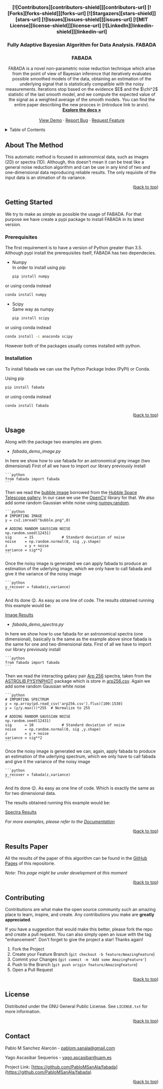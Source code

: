 <div id="top"></div>
<!--
*** Thanks for checking out the Best-README-Template. If you have a suggestion
*** that would make this better, please fork the repo and create a pull request
*** or simply open an issue with the tag "enhancement".
*** Don't forget to give the project a star!
*** Thanks again! Now go create something AMAZING! :D
-->



<!-- PROJECT SHIELDS -->
<!--
*** I'm using markdown "reference style" links for readability.
*** Reference links are enclosed in brackets [ ] instead of parentheses ( ).
*** See the bottom of this document for the declaration of the reference variables
*** for contributors-url, forks-url, etc. This is an optional, concise syntax you may use.
*** https://www.markdownguide.org/basic-syntax/#reference-style-links
-->
<h3 align="center">
[![Contributors][contributors-shield]][contributors-url]
[![Forks][forks-shield]][forks-url]
[![Stargazers][stars-shield]][stars-url]
[![Issues][issues-shield]][issues-url]
[![MIT License][license-shield]][license-url]
[![LinkedIn][linkedin-shield]][linkedin-url]</h3>



<!-- PROJECT LOGO 
<br />
<div align="center">
  <a href="https://github.com/PabloMSanAla/fabada">
    <img src="fabada-logo.svg" alt="Logo" width="80" height="80">
  </a> -->

<h3 align="center">Fully Adaptive Bayesian Algorithm for Data Analysis.  FABADA</h3>
<h3 align="center">FABADA</h3>

  <p align="center">
    FABADA is a novel non-parametric noise reduction technique which arise from the point of view of Bayesian inference that iteratively evaluates possible smoothed models of the data, obtaining an estimation of the underlying signal that is statistically compatible with the noisy measurements.
    Iterations stop based on the evidence $E$ and the $\chi^2$ statistic of the last smooth model, and we compute the expected value of the signal as a weighted average of the smooth models.
    You can find the entire paper describing the new procces in (introduce link to arxiv).
    <br />
    <a href="https://github.com/PabloMSanAla/fabada"><strong>Explore the docs »</strong></a>
    <br />
    <br />
    <a href="https://github.com/PabloMSanAla/fabada">View Demo</a>
    ·
    <a href="https://github.com/PabloMSanAla/fabada/issues">Report Bug</a>
    ·
    <a href="https://github.com/PabloMSanAla/fabada/issues">Request Feature</a>
  </p>
</div>



<!-- TABLE OF CONTENTS -->
<details>
  <summary>Table of Contents</summary>
  <ol>
    <li>
      <a href="#about-the-project">About The Method</a>
    </li>
    <li>
      <a href="#getting-started">Getting Started</a>
      <ul>
        <li><a href="#prerequisites">Prerequisites</a></li>
        <li><a href="#installation">Installation</a></li>
      </ul>
    </li>
    <li><a href="#usage">Usage</a></li>
    <li><a href="#usage">Results Paper</a></li>
    <li><a href="#contributing">Contributing</a></li>
    <li><a href="#usage">Cite</a></li>
    <li><a href="#license">License</a></li>
    <li><a href="#contact">Contact</a></li>
    <!-- <li><a href="#acknowledgments">Acknowledgments</a></li> -->
  </ol>
</details>



<!-- ABOUT THE PROJECT -->
## About The Method

<!-- [![Product Name Screen Shot][product-screenshot]](https://example.com) -->

This automatic method is focused in astronomical data, such as images (2D) or spectra (1D). Although, this doesn't mean it can be treat like a general noise reduction algorithm and can be use in any kind of two and one-dimensional data reproducing reliable  results. 
The only requisite of the input data is an stimation of its variance.

<p align="right">(<a href="#top">back to top</a>)</p>



<!-- GETTING STARTED -->
## Getting Started

We try to make as simple as possible the usage of FABADA. For that purpose we have create a pypi package to install FABADA in its latest version. 

### Prerequisites

The first requirement is to have a version of Python greater than 3.5.
Although pypi install the prerequisites itself, FABADA has two dependecies. 

* Numpy <br />
In order to install using pip

  ```sh
  pip install numpy
  ```
  
or using conda instead

  ```sh
  conda install numpy
  ```
  
* Scipy <br />
Same way as numpy

  ```sh
  pip install scipy
  ```
  
or using conda instead

  ```sh
  conda install -c anaconda scipy
  ```
However both of the packages usually comes installed with python. 

### Installation

To install fabada we can use the Python Package Index (PyPI) or Conda.

Using pip

  ```sh
  pip install fabada
  ```
  
or using conda instead

  ```sh
  conda install fabada
  ```

<p align="right">(<a href="#top">back to top</a>)</p>



<!-- USAGE EXAMPLES -->
## Usage

Along with the package two examples are given. 

* _fabada_demo_image.py_ 

In here we show how to use fabada for an astronomical grey image (two dimensional)
First of all we have to import our library previously install 

    ```python
    from fabada import fabada
    ```
Then we read the [bubble image](https://github.com/PabloMSanAla/fabada/blob/master/examples/bubble.png) borrowed from the [Hubble Space Telescope gallery](https://www.nasa.gov/mission_pages/hubble/multimedia/index.html). In our case we use the [OpenCV](https://pypi.org/project/opencv-python/) library for that. We also add some random Gaussian white noise using [numpy.random](https://numpy.org/doc/1.16/reference/routines.random.html).

    ```python
    # IMPORTING IMAGE
    y = cv2.imread("bubble.png",0)

    # ADDING RANDOM GAUSSIAN NOISE
    np.random.seed(12431)
    sig      = 15             # Standard deviation of noise
    noise    = np.random.normal(0, sig ,y.shape)
    z        = y + noise 
    variance = sig**2
    ```
Once the noisy image is generated we can apply fabada to produce an estimation of the uderlying image, which we only have to call fabada and give it the variance of the noisy image

    ```python
    y_recover = fabada(z,variance)
    ```
And its done :wink:. As easy as one line of code. 
The results obtained running this example would be:

[Image Results][image_results]


* _fabada_demo_spectra.py_

In here we show how to use fabada for an astronomical spectra (one dimensional), basically is the same as the example above since fabada is the same for one and two dimensional data. 
First of all we have to import our library previously install 

    ```python
    from fabada import fabada
    ```
Then we read the interacting galaxy pair [Arp 256](http://simbad.u-strasbg.fr/simbad/sim-basic?Ident=arp256&submit=SIMBAD+search) spectra, taken from the [ASTROLIB PYSYNPHOT](https://github.com/spacetelescope/pysynphot) package which is store in [arp256.csv](https://github.com/PabloMSanAla/fabada/blob/master/examples/arp256.csv). Again we  add some random Gaussian white noise 

    ```python
    # IMPORTING SPECTRUM
    y = np.array(pd.read_csv('arp256.csv').flux)[100:1530]
    y = (y/y.max())*255  # Normalize to 255

    # ADDING RANDOM GAUSSIAN NOISE
    np.random.seed(12431)
    sig      = 10             # Standard deviation of noise
    noise    = np.random.normal(0, sig ,y.shape)
    z        = y + noise 
    variance = sig**2
    ```
Once the noisy image is generated we can, again, apply fabada to produce an estimation of the uderlying spectrum, which we only have to call fabada and give it the variance of the noisy image

    ```python
    y_recover = fabada(z,variance)
    ```
    
And its done :wink:. As easy as one line of code. 
Which is exactly the same as for two dimensional data. 

The results obtained running this example would be:

[Spectra Results][spectra_results]



_For more examples, please refer to the [Documentation](https://example.com)_

<p align="right">(<a href="#top">back to top</a>)</p>



<!-- Results Paper -->
## Results Paper

All the results of the paper of this algorithm can be found in the  [GitHub Pages](https://pablomsanala.github.io/fabada/) of this repositorie. 

_Note: This page might be under development at this moment_


<p align="right">(<a href="#top">back to top</a>)</p>



<!-- CONTRIBUTING -->
## Contributing

Contributions are what make the open source community such an amazing place to learn, inspire, and create. Any contributions you make are **greatly appreciated**.

If you have a suggestion that would make this better, please fork the repo and create a pull request. You can also simply open an issue with the tag "enhancement".
Don't forget to give the project a star! Thanks again!

1. Fork the Project
2. Create your Feature Branch (`git checkout -b feature/AmazingFeature`)
3. Commit your Changes (`git commit -m 'Add some AmazingFeature'`)
4. Push to the Branch (`git push origin feature/AmazingFeature`)
5. Open a Pull Request

<p align="right">(<a href="#top">back to top</a>)</p>



<!-- LICENSE -->
## License

Distributed under the GNU General Public License. See `LICENSE.txt` for more information.

<p align="right">(<a href="#top">back to top</a>)</p>



<!-- CONTACT -->
## Contact

Pablo M Sanchez Alarcón  - pablom.sanala@gmail.com

Yago Ascasibar Sequerios - yago.ascasibar@uam.es

Project Link: [https://github.com/PabloMSanAla/fabada](https://github.com/PabloMSanAla/fabada)

<p align="right">(<a href="#top">back to top</a>)</p>



<!-- ACKNOWLEDGMENTS 
## Acknowledgments

* []()
* []()
* []()

<p align="right">(<a href="#top">back to top</a>)</p> -->


<!-- MARKDOWN LINKS & IMAGES -->
<!-- https://www.markdownguide.org/basic-syntax/#reference-style-links -->
[contributors-shield]: https://img.shields.io/github/contributors/PabloMSanAla/fabada.svg?style=plastic&logo=appveyor
[contributors-url]: https://github.com/PabloMSanAla/fabada/graphs/contributors
[forks-shield]: https://img.shields.io/github/forks/PabloMSanAla/fabada.svg?style=plastic&logo=appveyor
[forks-url]: https://github.com/PabloMSanAla/fabada/network/members
[stars-shield]: https://img.shields.io/github/stars/PabloMSanAla/fabada.svg?style=plastic&logo=appveyor
[stars-url]: https://github.com/PabloMSanAla/fabada/stargazers
[issues-shield]: https://img.shields.io/github/issues/PabloMSanAla/fabada.svg?style=plastic&logo=appveyor
[issues-url]: https://github.com/PabloMSanAla/fabada/issues
[license-shield]: https://img.shields.io/github/license/PabloMSanAla/fabada.svg?style=plastic&logo=appveyor
[license-url]: https://github.com/PabloMSanAla/fabada/blob/master/LICENSE.txt
[linkedin-shield]: https://img.shields.io/badge/-LinkedIn-black.svg?style=plastic&logo=linkedin&colorB=555
[linkedin-url]: https://linkedin.com/in/linkedin_username
[image_results]: src/images/image_results.png
[spectra_results]: src/images/spectra_results.png

